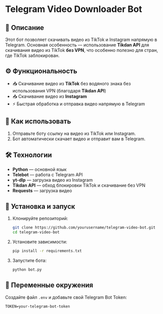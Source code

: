 # Telegram Video Downloader Bot

## 📌 Описание

Этот бот позволяет скачивать видео из TikTok и Instagram напрямую в Telegram. Основная особенность — использование **Tikdan API** для скачивания видео из TikTok **без VPN**, что особенно полезно для стран, где TikTok заблокирован.

## ⚙️ Функциональность

- 📥 Скачивание видео из **TikTok** без водяного знака без использования VPN (благодаря **Tikdan API**)
- 📥 Скачивание видео из **Instagram**
- ⚡ Быстрая обработка и отправка видео напрямую в Telegram

## 🚀 Как использовать

1. Отправьте боту ссылку на видео из TikTok или Instagram.
2. Бот автоматически скачает видео и отправит вам в Telegram.

## 🛠 Технологии

- **Python** — основной язык
- **Telebot** — работа с Telegram API
- **yt-dlp** — загрузка видео из Instagram
- **Tikdan API** — обход блокировки TikTok и скачивание без VPN
- **Requests** — загрузка видео

## 🔧 Установка и запуск

1. Клонируйте репозиторий:
   ```sh
   git clone https://github.com/yourusername/telegram-video-bot.git
   cd telegram-video-bot
   ```
2. Установите зависимости:
   ```sh
   pip install -r requirements.txt
   ```
3. Запустите бота:
   ```sh
   python bot.py
   ```

## 🔑 Переменные окружения

Создайте файл `.env` и добавьте свой Telegram Bot Token:

```env
TOKEN=your-telegram-bot-token
```

##
